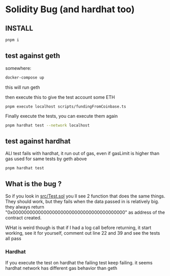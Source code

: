 # Solidity Bug (and hardhat too)

## INSTALL

```bash
pnpm i
```

## test against geth

somewhere:

```bash
docker-compose up
```

this will run geth

then execute this to give the test account some ETH

```
pnpm execute localhost scripts/fundingFromCoinbase.ts

```

Finally execute the tests, you can execute them again

```bash
pnpm hardhat test --network localhost
```

## test against hardhat

ALl test fails with hardhat, it run out of gas, even if gasLimit is higher than gas used for same tests by geth above

```
pnpm hardhat test
```

## What is the bug ?

So if you look in [src/Test.sol](src/Test.sol) you ll see 2 function that does the same things. They should work, but they fails when the data passed in is relatively big. they always return "0x0000000000000000000000000000000000000000" as address of the contract created.

WHat is weird though is that if I had a log call before returning, it start working, see it for yourself, comment out line 22 and 39 and see the tests all pass

### Hardhat

If you execute the test on hardhat the failing test keep failing. it seems hardhat network has different gas behavior than geth
